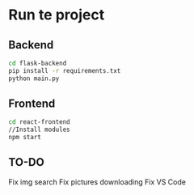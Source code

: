 # Run te project

## Backend

```bash
cd flask-backend
pip install -r requirements.txt
python main.py
```

## Frontend

```bash
cd react-frontend
//Install modules
npm start
```

## TO-DO

Fix img search
Fix pictures downloading
Fix VS Code
